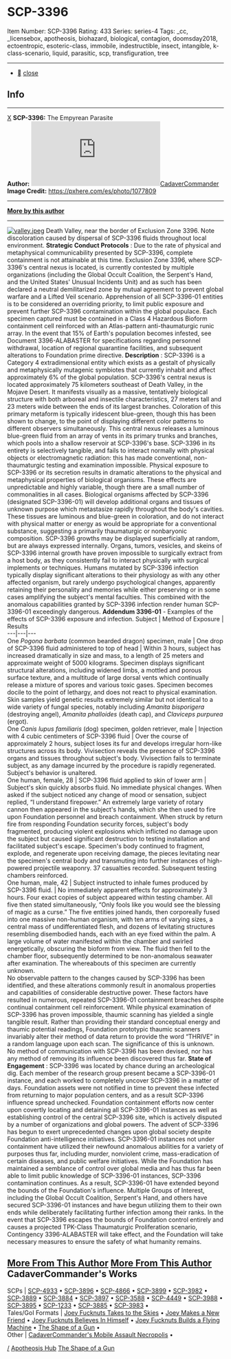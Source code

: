 # SCP-3396
Item Number: SCP-3396
Rating: 433
Series: series-4
Tags: _cc, _licensebox, apotheosis, biohazard, biological, contagion, doomsday2018, ectoentropic, esoteric-class, immobile, indestructible, insect, intangible, k-class-scenario, liquid, parasitic, scp, transfiguration, tree

---

  * [](javascript:;)
[close](javascript:;)
## Info
* * *
[X](javascript:;)
**SCP-3396:** The Empyrean Parasite  
**Author:** [![CadaverCommander](https://www.wikidot.com/avatar.php?userid=3187823&amp;size=small&amp;timestamp=1746555181)](http://www.wikidot.com/user:info/cadavercommander)[CadaverCommander](http://www.wikidot.com/user:info/cadavercommander)  
**Image Credit:** <https://pxhere.com/es/photo/1077809>
* * *
**[More by this author](http://www.scp-wiki.net/cadavercommander)**
* * *

  

[![valley.jpeg](https://scp-wiki.wdfiles.com/local--resized-images/scp-3396/valley.jpeg/medium.jpg)](https://scp-wiki.wdfiles.com/local--files/scp-3396/valley.jpeg)
Death Valley, near the border of Exclusion Zone 3396. Note discoloration caused by dispersal of SCP-3396 fluids throughout local environment.
**Strategic Conduct Protocols** : Due to the rate of physical and metaphysical communicability presented by SCP-3396, complete containment is not attainable at this time.
Exclusion Zone 3396, where SCP-3396's central nexus is located, is currently contested by multiple organizations (including the Global Occult Coalition, the Serpent's Hand, and the United States' Unusual Incidents Unit) and as such has been declared a neutral demilitarized zone by mutual agreement to prevent global warfare and a Lifted Veil scenario.
Apprehension of all SCP-3396-01 entities is to be considered an overriding priority, to limit public exposure and prevent further SCP-3396 contamination within the global populace. Each specimen captured must be contained in a Class 4 Hazardous Bioform containment cell reinforced with an Atlas-pattern anti-thaumaturgic runic array.
In the event that 15% of Earth's population becomes infested, see Document 3396-ALABASTER for specifications regarding personnel withdrawal, location of regional quarantine facilities, and subsequent alterations to Foundation prime directive.
**Description** : SCP-3396 is a Category 4 extradimensional entity which exists as a gestalt of physically and metaphysically mutagenic symbiotes that currently inhabit and affect approximately 6% of the global population.
SCP-3396's central nexus is located approximately 75 kilometers southeast of Death Valley, in the Mojave Desert. It manifests visually as a massive, tentatively biological structure with both arboreal and insectile characteristics, 27 meters tall and 23 meters wide between the ends of its largest branches. Coloration of this primary metaform is typically iridescent blue-green, though this has been shown to change, to the point of displaying different color patterns to different observers simultaneously. This central nexus releases a luminous blue-green fluid from an array of vents in its primary trunks and branches, which pools into a shallow reservoir at SCP-3396's base. SCP-3396 in its entirety is selectively tangible, and fails to interact normally with physical objects or electromagnetic radiation: this has made conventional, non-thaumaturgic testing and examination impossible.
Physical exposure to SCP-3396 or its secretion results in dramatic alterations to the physical and metaphysical properties of biological organisms. These effects are unpredictable and highly variable, though there are a small number of commonalities in all cases.
Biological organisms affected by SCP-3396 (designated SCP-3396-01) will develop additional organs and tissues of unknown purpose which metastasize rapidly throughout the body's cavities. These tissues are luminous and blue-green in coloration, and do not interact with physical matter or energy as would be appropriate for a conventional substance, suggesting a primarily thaumaturgic or nonbaryonic composition. SCP-3396 growths may be displayed superficially at random, but are always expressed internally. Organs, tumors, vesicles, and skeins of SCP-3396 internal growth have proven impossible to surgically extract from a host body, as they consistently fail to interact physically with surgical implements or techniques.
Humans mutated by SCP-3396 infection typically display significant alterations to their physiology as with any other affected organism, but rarely undergo psychological changes, apparently retaining their personality and memories while either preserving or in some cases amplifying the subject's mental faculties. This combined with the anomalous capabilities granted by SCP-3396 infection render human SCP-3396-01 exceedingly dangerous.
**Addendum 3396-01** \- Examples of the effects of SCP-3396 exposure and infection.
Subject | Method of Exposure | Results  
---|---|---  
One _Pogona barbata_ (common bearded dragon) specimen, male | One drop of SCP-3396 fluid administered to top of head | Within 3 hours, subject has increased dramatically in size and mass, to a length of 25 meters and approximate weight of 5000 kilograms. Specimen displays significant structural alterations, including widened limbs, a mottled and porous surface texture, and a multitude of large dorsal vents which continually release a mixture of spores and various toxic gases. Specimen becomes docile to the point of lethargy, and does not react to physical examination. Skin samples yield genetic results extremely similar but not identical to a wide variety of fungal species, notably including _Amanita bisporigera_ (destroying angel), _Amanita phalloides_ (death cap), and _Claviceps purpurea_ (ergot).  
One _Canis lupus familiaris_ (dog) specimen, golden retriever, male | Injection with 4 cubic centimeters of SCP-3396 fluid | Over the course of approximately 2 hours, subject loses its fur and develops irregular horn-like structures across its body. Vivisection reveals the presence of SCP-3396 organs and tissues throughout subject's body. Vivisection fails to terminate subject, as any damage incurred by the procedure is rapidly regenerated. Subject's behavior is unaltered.  
One human, female, 28 | SCP-3396 fluid applied to skin of lower arm | Subject's skin quickly absorbs fluid. No immediate physical changes. When asked if the subject noticed any change of mood or sensation, subject replied, “I understand firepower.” An extremely large variety of rotary cannon then appeared in the subject's hands, which she then used to fire upon Foundation personnel and breach containment. When struck by return fire from responding Foundation security forces, subject's body fragmented, producing violent explosions which inflicted no damage upon the subject but caused significant destruction to testing installation and facilitated subject's escape. Specimen's body continued to fragment, explode, and regenerate upon receiving damage, the pieces levitating near the specimen's central body and transmuting into further instances of high-powered projectile weaponry. 37 casualties recorded. Subsequent testing chambers reinforced.  
One human, male, 42 | Subject instructed to inhale fumes produced by SCP-3396 fluid. | No immediately apparent effects for approximately 3 hours. Four exact copies of subject appeared within testing chamber. All five then stated simultaneously, “Only fools like you would see the blessing of magic as a curse.” The five entities joined hands, then corporeally fused into one massive non-human organism, with ten arms of varying sizes, a central mass of undifferentiated flesh, and dozens of levitating structures resembling disembodied hands, each with an eye fixed within the palm. A large volume of water manifested within the chamber and swirled energetically, obscuring the bioform from view. The fluid then fell to the chamber floor, subsequently determined to be non-anomalous seawater after examination. The whereabouts of this specimen are currently unknown.  
No observable pattern to the changes caused by SCP-3396 has been identified, and these alterations commonly result in anomalous properties and capabilities of considerable destructive power. These factors have resulted in numerous, repeated SCP-3396-01 containment breaches despite continual containment cell reinforcement.
While physical examination of SCP-3396 has proven impossible, thaumic scanning has yielded a single tangible result. Rather than providing their standard conceptual energy and thaumic potential readings, Foundation prototypic thaumic scanners invariably alter their method of data return to provide the word “THRIVE” in a random language upon each scan. The significance of this is unknown.
No method of communication with SCP-3396 has been devised, nor has any method of removing its influence been discovered thus far.
**State of Engagement** : SCP-3396 was located by chance during an archeological dig. Each member of the research group present became a SCP-3396-01 instance, and each worked to completely uncover SCP-3396 in a matter of days. Foundation assets were not notified in time to prevent these infected from returning to major population centers, and as a result SCP-3396 influence spread unchecked. Foundation containment efforts now center upon covertly locating and detaining all SCP-3396-01 instances as well as establishing control of the central SCP-3396 site, which is actively disputed by a number of organizations and global powers.
The advent of SCP-3396 has begun to exert unprecedented changes upon global society despite Foundation anti-intelligence initiatives. SCP-3396-01 instances not under containment have utilized their newfound anomalous abilities for a variety of purposes thus far, including murder, nonviolent crime, mass-eradication of certain diseases, and public welfare initiatives. While the Foundation has maintained a semblance of control over global media and has thus far been able to limit public knowledge of SCP-3396-01 instances, SCP-3396 contamination continues. As a result, SCP-3396-01 have extended beyond the bounds of the Foundation's influence. Multiple Groups of Interest, including the Global Occult Coalition, Serpent's Hand, and others have secured SCP-3396-01 instances and have begun utilizing them to their own ends while deliberately facilitating further infection among their ranks.
In the event that SCP-3396 escapes the bounds of Foundation control entirely and causes a projected TPK-Class Thaumaturgic Proliferation scenario, Contingency 3396-ALABASTER will take effect, and the Foundation will take necessary measures to ensure the safety of what humanity remains.
  

[More From This Author](javascript:;)
[More From This Author](javascript:;)
CadaverCommander's Works  
---  
SCPs |  [SCP-4933](/scp-4933) • [SCP-3896](/scp-3896) • [SCP-4866](/scp-4866) • [SCP-3899](/scp-3899) • [SCP-3982](/scp-3982) • [SCP-3889](/scp-3889) • [SCP-3884](/scp-3884) • [SCP-3897](/scp-3897) • [SCP-3588](/scp-3588) • [SCP-4449](/scp-4449) • [SCP-3988](/scp-3988) • [SCP-3895](/scp-3895) • [SCP-1233](/scp-1233) • [SCP-3885](/scp-3885) • [SCP-3983](/scp-3983) •  
Tales/GoI Formats |  [Joey Fucknuts Takes to the Skies](/joey-fucknuts-takes-to-the-skies) • [Joey Makes a New Friend](/joey-makes-a-new-friend) • [Joey Fucknuts Believes In Himself](/joey-fucknuts-believes-in-himself) • [Joey Fucknuts Builds a Flying Machine](/joey-fucknuts-builds-a-flying-machine) • [The Shape of a Gun](/the-shape-of-a-gun) •  
Other |  [CadaverCommander's Mobile Assault Necropolis](/cadavercommander) •  
  

[/](/)
[Apotheosis Hub](/apotheosis-hub)
[The Shape of a Gun](/the-shape-of-a-gun)